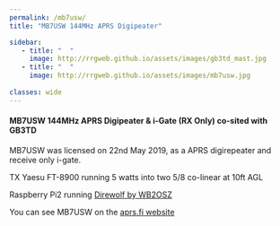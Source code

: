 ```yaml
---
permalink: /mb7usw/
title: "MB7USW 144MHz APRS Digipeater"

sidebar:
   - title: "  "
     image: http://rrgweb.github.io/assets/images/gb3td_mast.jpg
   - title: "  "
     image: http://rrgweb.github.io/assets/images/mb7usw.jpg
     
classes: wide
---
```


#### MB7USW 144MHz APRS Digipeater & i-Gate (RX Only) co-sited with GB3TD 

MB7USW was licensed on 22nd May 2019, as a APRS digirepeater and receive only i-gate.

TX Yaesu FT-8900 running 5 watts into two 5/8 co-linear at 10ft AGL

Raspberry Pi2 running [Direwolf by WB2OSZ](https://github.com/wb2osz/direwolf)

You can see MB7USW on the [aprs.fi website](https://aprs.fi/#!call=a%2FMB7USW&timerange=3600&tail=3600)
